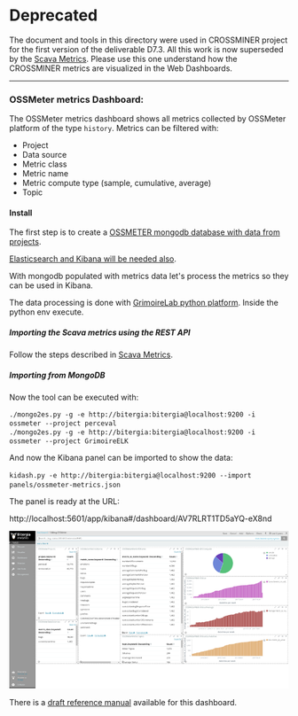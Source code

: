 # Deprecated

The document and tools in this directory were used in CROSSMINER project for the first
version of the deliverable D7.3. All this work is now superseded by the [Scava Metrics](../scava-metrics).
Please use this one understand how the CROSSMINER metrics are visualized in
the Web Dashboards.

---

### OSSMeter metrics Dashboard:

The OSSMeter metrics dashboard shows all metrics collected by OSSMeter platform of the type `history`. Metrics can be filtered with:

* Project
* Data source
* Metric class
* Metric name
* Metric compute type (sample, cumulative, average)
* Topic


#### Install

The first step is to create a [OSSMETER mongodb database with data from projects](/web-dashboards#init-ossmeter-mongodb-with-grimoirelab-data).

[Elasticsearch and Kibana will be needed also](/web-dashboards#install-elasticsearch-and-kibana).

With mongodb populated with metrics data let's process the metrics so they
can be used in Kibana.

The data processing is done with [GrimoireLab python platform](/web-dashboards#install-grimoirelab-python-env). Inside the python env execute.

##### Importing the Scava metrics using the REST API

Follow the steps described in [Scava Metrics](/web-dashboards/scava-metrics#importing-the-scava-metrics-using-the-rest-api).


##### Importing from MongoDB

Now the tool can be executed with:

```
./mongo2es.py -g -e http://bitergia:bitergia@localhost:9200 -i ossmeter --project perceval
./mongo2es.py -g -e http://bitergia:bitergia@localhost:9200 -i ossmeter --project GrimoireELK
```

And now the Kibana panel can be imported to show the data:

`kidash.py -e http://bitergia:bitergia@localhost:9200 --import panels/ossmeter-metrics.json`

The panel is ready at the URL:

http://localhost:5601/app/kibana#/dashboard/AV7RLRT1TD5aYQ-eX8nd

![](screenshot.png?raw=true)

There is a [draft reference manual](https://docs.google.com/document/d/1OJj6WNgAsR9UvWGOThIoyjucSMNH55B88qQ8e52NPVY/edit?usp=sharing) available for this dashboard.
